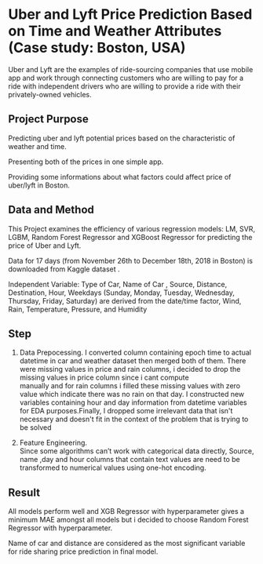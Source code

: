 #  Uber and Lyft Price Prediction Based on Time and Weather Attributes (Case study: Boston, USA)

Uber and Lyft are the examples of ride-sourcing companies that use mobile app and work through connecting customers who are willing to pay for a ride with independent drivers who are willing to provide a ride 
with their privately-owned vehicles. 

## Project Purpose
Predicting uber and lyft potential prices based on the characteristic of weather and time. 

Presenting both of the prices in one simple app.

Providing some informations about what factors could affect price of uber/lyft in Boston.   



## Data and Method
This Project examines the efficiency of various regression models: LM, SVR, LGBM, Random Forest Regressor and XGBoost Regressor for predicting the price of Uber and Lyft. 

Data for 17 days (from  November  26th to  December 18th, 2018 in Boston) is downloaded from Kaggle dataset .


Independent Variable: Type of Car, Name of Car , Source, Distance,  Destination, Hour, Weekdays (Sunday, Monday, Tuesday, Wednesday, Thursday, Friday, Saturday) are derived from the date/time factor, Wind, Rain, Temperature, Pressure, and Humidity

## Step
1. Data Prepocessing. 
I converted column containing epoch time to actual datetime in car and weather dataset then merged both of them. 
There were missing values in price and rain columns, i decided to drop the missing values in price column since i cant compute  
manually and for rain columns i filled these missing values with zero value which indicate there was no rain on that day. 
I constructed new variables containing hour and day information from datetime variables for EDA purposes.Finally, I dropped some irrelevant data that isn't necessary and doesn't fit in the context of the problem that is trying to be solved

2. Feature Engineering.  
Since some algorithms can’t work with categorical data directly, Source, name ,day and hour columns that contain text values are need to be transformed to numerical values using one-hot encoding. 


 
## Result

All models perform well and XGB Regressor with hyperparameter gives a minimum MAE amongst all models but i decided to choose Random Forest Regressor with hyperparameter. 


Name of car and distance are considered as the most significant variable for ride sharing price prediction in final model. 

